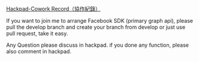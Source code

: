 [Hackpad-Cowork Record（協作紀錄）](https://hackpad.com/SimpleFacebook-BLoaagf0wFB)

If you want to join me to arrange Facebook SDK (primary graph api), please pull the develop branch and create your branch from develop or just use pull request, take it easy.

Any Question please discuss in hackpad. if you done any function, please also comment in hackpad.